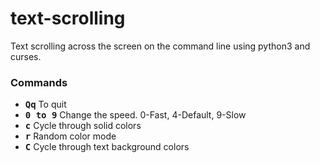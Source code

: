 # text-scrolling
Text scrolling across the screen on the command line using python3 and curses.
### Commands
- **<kbd>Q</kbd><kbd>q</kbd>** To quit
- **<kbd>0 to 9</kbd>** Change the speed. 0-Fast, 4-Default, 9-Slow
- **<kbd>c</kbd>** Cycle through solid colors
- **<kbd>r</kbd>** Random color mode
- **<kbd>C</kbd>** Cycle through text background colors